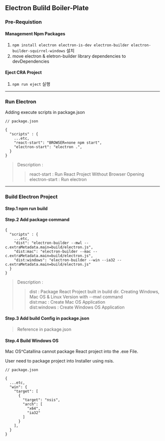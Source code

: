 ## Electron Bulild Boiler-Plate

### Pre-Requistion

#### Management Npm Packages

1. `npm install electron electron-is-dev electron-builder electron-builder-squirrel-windows` 설치
2. move electron & eletron-builder library dependencies to devDependencies

#### Eject CRA Project

1. `npm run eject` 실행

---

### Run Electron

Adding execute scripts in package.json

```
// package.json

{
  "scripts" : {
    ...etc,
    "react-start": "BROWSER=none npm start",
    "electron-start": "electron .",
  }
}
```

> Description :<br />
>
> > react-start : Run React Project Without Browser Opening<br />
> > electron-start : Run electron

---

### Build Electron Project

#### Step.1 npm run build

#### Step.2 Add package command

```
{
  "scripts" : {
    ...etc,
    "dist": "electron-builder --mwl --c.extraMetadata.main=build/electron.js",
    "dist:mac": "electron-builder --mac --c.extraMetadata.main=build/electron.js",
    "dist:windows": "electron-builder --win --ia32 --c.extraMetadata.main=build/electron.js"
  }
}
```

> Description : <br />
>
> > dist : Package React Project built in build dir. Creating Windows, Mac OS & Linux Version with --mwl command <br />
> > dist:mac : Create Mac OS Application <br />
> > dist:windows : Create Windows OS Application

#### Step.3 Add build Config in package.json

> Reference in package.json

#### Step.4 Build Windows OS

Mac OS^Catallina cannot package React project into the .exe File.

User need to package project into Installer using nsis.

```
// package.json

{
  ...etc,
  "win": {
    "target": [
      {
        "target": "nsis",
        "arch": [
          "x64",
          "ia32"
        ]
      }
    ],
  }
}

```
